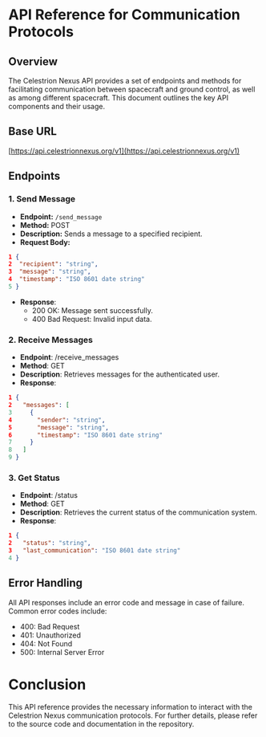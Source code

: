 # API Reference for Communication Protocols

## Overview
The Celestrion Nexus API provides a set of endpoints and methods for facilitating communication between spacecraft and ground control, as well as among different spacecraft. This document outlines the key API components and their usage.

## Base URL

[https://api.celestrionnexus.org/v1](https://api.celestrionnexus.org/v1)


## Endpoints

### 1. Send Message 
- **Endpoint:** `/send_message`
- **Method:** POST
- **Description:** Sends a message to a specified recipient.
- **Request Body:**
```json
1 {
2  "recipient": "string",
3  "message": "string",
4  "timestamp": "ISO 8601 date string"
5 }
```

- **Response**:
  - 200 OK: Message sent successfully.
  - 400 Bad Request: Invalid input data.

### 2. Receive Messages
- **Endpoint**: /receive_messages
- **Method**: GET
- **Description**: Retrieves messages for the authenticated user.
- **Response**:
```json
1 {
2   "messages": [
3     {
4       "sender": "string",
5       "message": "string",
6       "timestamp": "ISO 8601 date string"
7     }
8   ]
9 }
```

### 3. Get Status
- **Endpoint**: /status
- **Method**: GET
- **Description**: Retrieves the current status of the communication system.
- **Response**:
```json
1 {
2   "status": "string",
3   "last_communication": "ISO 8601 date string"
4 }
```

## Error Handling
All API responses include an error code and message in case of failure. Common error codes include:

- 400: Bad Request
- 401: Unauthorized
- 404: Not Found
- 500: Internal Server Error

# Conclusion
This API reference provides the necessary information to interact with the Celestrion Nexus communication protocols. For further details, please refer to the source code and documentation in the repository.

